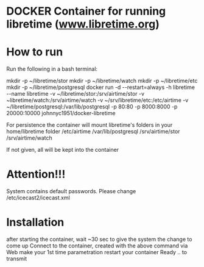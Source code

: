 # DOCKER Container for running libretime (www.libretime.org)

# How to run 
Run the following in a bash terminal:

mkdir -p ~/libretime/stor
mkdir -p ~/libretime/watch
mkdir -p ~/libretime/etc
mkdir -p ~/libretime/postgresql
docker run -d --restart=always -h libretime --name libretime -v ~/libretime/stor:/srv/airtime/stor -v ~libretime/watch:/srv/airtime/watch -v ~/srv/libretime/etc:/etc/airtime -v ~/libretime/postgresql:/var/lib/postgresql -p 80:80 -p 8000:8000 -p 20000:10000 johnnyc1951/docker-libretime

For persistence the container will mount libretime's folders in your home/libretime folder
 /etc/airtime
 /var/lib/postgresql
 /srv/airtime/stor
 /srv/airtime/watch

If not given, all will be kept into the container

# Attention!!!
System contains default passwords.
Please change /etc/icecast2/icecast.xml

# Installation
 after starting the container, wait ~30 sec to give the system
 the change to come up
 Connect to the container, created with the above command via Web
 make your 1st time parametration 
 restart your container 
 Ready .. to transmit
